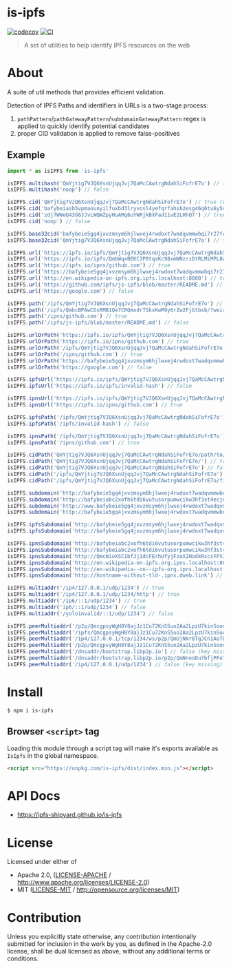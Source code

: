 # is-ipfs <!-- omit in toc -->

[![codecov](https://img.shields.io/codecov/c/github/ipfs-shipyard/is-ipfs.svg?style=flat-square)](https://codecov.io/gh/ipfs-shipyard/is-ipfs)
[![CI](https://img.shields.io/github/actions/workflow/status/ipfs-shipyard/is-ipfs/js-test-and-release.yml?branch=master\&style=flat-square)](https://github.com/ipfs-shipyard/is-ipfs/actions/workflows/js-test-and-release.yml?query=branch%3Amaster)

> A set of utilities to help identify IPFS resources on the web

# About

A suite of util methods that provides efficient validation.

Detection of IPFS Paths and identifiers in URLs is a two-stage process:

1. `pathPattern`/`pathGatewayPattern`/`subdomainGatewayPattern` regex is applied to quickly identify potential candidates
2. proper CID validation is applied to remove false-positives

## Example

```TypeScript
import * as isIPFS from 'is-ipfs'

isIPFS.multihash('QmYjtig7VJQ6XsnUjqqJvj7QaMcCAwtrgNdahSiFofrE7o') // true
isIPFS.multihash('noop') // false

isIPFS.cid('QmYjtig7VJQ6XsnUjqqJvj7QaMcCAwtrgNdahSiFofrE7o') // true (CIDv0)
isIPFS.cid('bafybeiasb5vpmaounyilfuxbd3lryvosl4yefqrfahsb2esg46q6tu6y5q') // true (CIDv1 in Base32)
isIPFS.cid('zdj7WWeQ43G6JJvLWQWZpyHuAMq6uYWRjkBXFad11vE2LHhQ7') // true (CIDv1 in Base58btc)
isIPFS.cid('noop') // false

isIPFS.base32cid('bafybeie5gq4jxvzmsym6hjlwxej4rwdoxt7wadqvmmwbqi7r27fclha2va') // true
isIPFS.base32cid('QmYjtig7VJQ6XsnUjqqJvj7QaMcCAwtrgNdahSiFofrE7o') // false

isIPFS.url('https://ipfs.io/ipfs/QmYjtig7VJQ6XsnUjqqJvj7QaMcCAwtrgNdahSiFofrE7o') // true
isIPFS.url('https://ipfs.io/ipfs/QmbWqxBEKC3P8tqsKc98xmWNzrzDtRLMiMPL8wBuTGsMnR?filename=guardian.jpg') // true
isIPFS.url('https://ipfs.io/ipns/github.com') // true
isIPFS.url('https://bafybeie5gq4jxvzmsym6hjlwxej4rwdoxt7wadqvmmwbqi7r27fclha2va.ipfs.dweb.link') // true
isIPFS.url('http://en.wikipedia-on-ipfs.org.ipfs.localhost:8080') // true
isIPFS.url('https://github.com/ipfs/js-ipfs/blob/master/README.md') // false
isIPFS.url('https://google.com') // false

isIPFS.path('/ipfs/QmYjtig7VJQ6XsnUjqqJvj7QaMcCAwtrgNdahSiFofrE7o') // true
isIPFS.path('/ipfs/QmbcBPAwCDxRMB1Qe7CRQmxdrTSkxKwM9y6rZw2FjGtbsb/?weird-filename=test.jpg') // true
isIPFS.path('/ipns/github.com') // true
isIPFS.path('/ipfs/js-ipfs/blob/master/README.md') // false

isIPFS.urlOrPath('https://ipfs.io/ipfs/QmYjtig7VJQ6XsnUjqqJvj7QaMcCAwtrgNdahSiFofrE7o') // true
isIPFS.urlOrPath('https://ipfs.io/ipns/github.com') // true
isIPFS.urlOrPath('/ipfs/QmYjtig7VJQ6XsnUjqqJvj7QaMcCAwtrgNdahSiFofrE7o') // true
isIPFS.urlOrPath('/ipns/github.com') // true
isIPFS.urlOrPath('https://bafybeie5gq4jxvzmsym6hjlwxej4rwdoxt7wadqvmmwbqi7r27fclha2va.ipfs.dweb.link') // true
isIPFS.urlOrPath('https://google.com') // false

isIPFS.ipfsUrl('https://ipfs.io/ipfs/QmYjtig7VJQ6XsnUjqqJvj7QaMcCAwtrgNdahSiFofrE7o') // true
isIPFS.ipfsUrl('https://ipfs.io/ipfs/invalid-hash') // false

isIPFS.ipnsUrl('https://ipfs.io/ipfs/QmYjtig7VJQ6XsnUjqqJvj7QaMcCAwtrgNdahSiFofrE7o') // false
isIPFS.ipnsUrl('https://ipfs.io/ipns/github.com') // true

isIPFS.ipfsPath('/ipfs/QmYjtig7VJQ6XsnUjqqJvj7QaMcCAwtrgNdahSiFofrE7o') // true
isIPFS.ipfsPath('/ipfs/invalid-hash') // false

isIPFS.ipnsPath('/ipfs/QmYjtig7VJQ6XsnUjqqJvj7QaMcCAwtrgNdahSiFofrE7o') // false
isIPFS.ipnsPath('/ipns/github.com') // true

isIPFS.cidPath('QmYjtig7VJQ6XsnUjqqJvj7QaMcCAwtrgNdahSiFofrE7o/path/to/file') // true
isIPFS.cidPath('QmYjtig7VJQ6XsnUjqqJvj7QaMcCAwtrgNdahSiFofrE7o/') // true
isIPFS.cidPath('QmYjtig7VJQ6XsnUjqqJvj7QaMcCAwtrgNdahSiFofrE7o') // false
isIPFS.cidPath('/ipfs/QmYjtig7VJQ6XsnUjqqJvj7QaMcCAwtrgNdahSiFofrE7o') // false
isIPFS.cidPath('/ipfs/QmYjtig7VJQ6XsnUjqqJvj7QaMcCAwtrgNdahSiFofrE7o/file') // false

isIPFS.subdomain('http://bafybeie5gq4jxvzmsym6hjlwxej4rwdoxt7wadqvmmwbqi7r27fclha2va.ipfs.dweb.link') // true
isIPFS.subdomain('http://bafybeiabc2xofh6tdi6vutusorpumwcikw3hf3st4ecjugo6j52f6xwc6q.ipns.dweb.link') // true
isIPFS.subdomain('http://www.bafybeie5gq4jxvzmsym6hjlwxej4rwdoxt7wadqvmmwbqi7r27fclha2va.ipfs.dweb.link') // false
isIPFS.subdomain('http://bafybeie5gq4jxvzmsym6hjlwxej4rwdoxt7wadqvmmwbqi7r27fclha2va.dweb.link') // false

isIPFS.ipfsSubdomain('http://bafybeie5gq4jxvzmsym6hjlwxej4rwdoxt7wadqvmmwbqi7r27fclha2va.ipfs.dweb.link') // true
isIPFS.ipfsSubdomain('http://bafybeie5gq4jxvzmsym6hjlwxej4rwdoxt7wadqvmmwbqi7r27fclha2va.dweb.link') // false

isIPFS.ipnsSubdomain('http://bafybeiabc2xofh6tdi6vutusorpumwcikw3hf3st4ecjugo6j52f6xwc6q.ipns.dweb.link') // true
isIPFS.ipnsSubdomain('http://bafybeiabc2xofh6tdi6vutusorpumwcikw3hf3st4ecjugo6j52f6xwc6q.dweb.link') // false
isIPFS.ipnsSubdomain('http://QmcNioXSC1bfJj1dcFErhUfyjFzoX2HodkRccsFFVJJvg8.ipns.dweb.link') // false
isIPFS.ipnsSubdomain('http://en.wikipedia-on-ipfs.org.ipns.localhost:8080') // true (assuming DNSLink)
isIPFS.ipnsSubdomain('http://en-wikipedia--on--ipfs-org.ipns.localhost:8080') // true (assuming inlined DNSLink)
isIPFS.ipnsSubdomain('http://hostname-without-tld-.ipns.dweb.link') // false (not a CID, invalid DNS label)

isIPFS.multiaddr('/ip4/127.0.0.1/udp/1234') // true
isIPFS.multiaddr('/ip4/127.0.0.1/udp/1234/http') // true
isIPFS.multiaddr('/ip6/::1/udp/1234') // true
isIPFS.multiaddr('ip6/::1/udp/1234') // false
isIPFS.multiaddr('/yoloinvalid/::1/udp/1234') // false

isIPFS.peerMultiaddr('/p2p/QmcgpsyWgH8Y8ajJz1Cu72KnS5uo2Aa2LpzU7kinSoooo4') // true
isIPFS.peerMultiaddr('/ipfs/QmcgpsyWgH8Y8ajJz1Cu72KnS5uo2Aa2LpzU7kinSoooo4') // true (legacy notation)
isIPFS.peerMultiaddr('/ip4/127.0.0.1/tcp/1234/ws/p2p/QmUjNmr8TgJCn1Ao7DvMy4cjoZU15b9bwSCBLE3vwXiwgj') // true
isIPFS.peerMultiaddr('/p2p/QmcgpsyWgH8Y8ajJz1Cu72KnS5uo2Aa2LpzU7kinSoooo4/p2p-circuit/p2p/QmUjNmr8TgJCn1Ao7DvMy4cjoZU15b9bwSCBLE3vwXiwgj') // true
isIPFS.peerMultiaddr('/dnsaddr/bootstrap.libp2p.io') // false (key missing, needs additional DNS lookup to tell if this is valid)
isIPFS.peerMultiaddr('/dnsaddr/bootstrap.libp2p.io/p2p/QmNnooDu7bfjPFoTZYxMNLWUQJyrVwtbZg5gBMjTezGAJN') // true (key present, ip and port can be resolved later)
isIPFS.peerMultiaddr('/ip4/127.0.0.1/udp/1234') // false (key missing)
```

# Install

```console
$ npm i is-ipfs
```

## Browser `<script>` tag

Loading this module through a script tag will make it's exports available as `IsIpfs` in the global namespace.

```html
<script src="https://unpkg.com/is-ipfs/dist/index.min.js"></script>
```

# API Docs

- <https://ipfs-shipyard.github.io/is-ipfs>

# License

Licensed under either of

- Apache 2.0, ([LICENSE-APACHE](LICENSE-APACHE) / <http://www.apache.org/licenses/LICENSE-2.0>)
- MIT ([LICENSE-MIT](LICENSE-MIT) / <http://opensource.org/licenses/MIT>)

# Contribution

Unless you explicitly state otherwise, any contribution intentionally submitted for inclusion in the work by you, as defined in the Apache-2.0 license, shall be dual licensed as above, without any additional terms or conditions.
